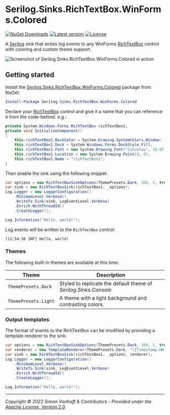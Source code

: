 # Serilog.Sinks.RichTextBox.WinForms.Colored
[![NuGet Downloads](https://img.shields.io/nuget/dt/Serilog.Sinks.RichTextBox.WinForms.Colored.svg)](https://www.nuget.org/packages/Serilog.Sinks.RichTextBox.WinForms.Colored)
[![Latest version](https://img.shields.io/nuget/v/Serilog.Sinks.RichTextBox.WinForms.Colored.svg)](https://www.nuget.org/packages/Serilog.Sinks.RichTextBox.WinForms.Colored)
[![License](https://img.shields.io/badge/License-Apache_2.0-blue.svg)](https://opensource.org/licenses/Apache-2.0)

A [Serilog](https://serilog.net) sink that writes log events to any WinForms [RichTextBox](https://docs.microsoft.com/en-us/dotnet/desktop/winforms/controls/richtextbox-control-overview-windows-forms) control with coloring and custom theme support. 

![Screenshot of Serilog.Sinks.RichTextBox.WinForms.Colored in action](https://raw.githubusercontent.com/vonhoff/Serilog.Sinks.RichTextBox.WinForms.Colored/config_autoscroll/Assets/screenshot.png)

## Getting started

Install the [Serilog.Sinks.RichTextBox.WinForms.Colored](https://www.nuget.org/packages/Serilog.Sinks.RichTextBox.WinForms.Colored) package from NuGet:

```powershell
Install-Package Serilog.Sinks.RichTextBox.WinForms.Colored
```

Declare your [RichTextBox](https://docs.microsoft.com/en-us/dotnet/desktop/winforms/controls/richtextbox-control-overview-windows-forms) control and give it a name that you can reference it from the code-behind. e.g.:

```csharp
private System.Windows.Forms.RichTextBox richTextBox1;
private void InitializeComponent()
{
    this.richTextBox1.BackColor = System.Drawing.SystemColors.Window;
    this.richTextBox1.Dock = System.Windows.Forms.DockStyle.Fill;
    this.richTextBox1.Font = new System.Drawing.Font("Consolas", 10.8F, System.Drawing.FontStyle.Bold, System.Drawing.GraphicsUnit.Point);
    this.richTextBox1.Location = new System.Drawing.Point(0, 0);
    this.richTextBox1.Name = "richTextBox1";
}
```

Then enable the sink using the following snippet:

```csharp
var options = new RichTextBoxSinkOptions(ThemePresets.Dark, 200, 5, true);
var sink = new RichTextBoxSink(richTextBox1, _options);
Log.Logger = new LoggerConfiguration()
    .MinimumLevel.Verbose()
    .WriteTo.Sink(sink, LogEventLevel.Verbose)
    .Enrich.WithThreadId()
    .CreateLogger();

Log.Information("Hello, world!");
```

Log events will be written to the `RichTextBox` control:

```
[11:54:36 INF] Hello, world!
```

### Themes

The following built-in themes are available at this time:

| Theme                               | Description
| ----------------------------------- | ----------------------------------------------------------------- |
| `ThemePresets.Dark`                 | Styled to replicate the default theme of  _Serilog.Sinks.Console_ |
| `ThemePresets.Light`                | A theme with a light background and contrasting colors.           |

### Output templates

The format of events to the RichTextBox can be modified by providing a template renderer to the sink.

```csharp
var options = new RichTextBoxSinkOptions(ThemePresets.Dark, 200, 5, true);
var renderer = new TemplateRenderer(ThemePresets.Dark, "[{Timestamp:HH:mm:ss} {Level:u3}] {Message:lj}{NewLine}{Exception}");
var sink = new RichTextBoxSink(richTextBox1, _options, renderer);
Log.Logger = new LoggerConfiguration()
    .MinimumLevel.Verbose()
    .WriteTo.Sink(sink, LogEventLevel.Verbose)
    .Enrich.WithThreadId()
    .CreateLogger();

Log.Information("Hello, world!");
```
---

_Copyright &copy; 2022 Simon Vonhoff & Contributors - Provided under the [Apache License, Version 2.0](LICENSE)._
